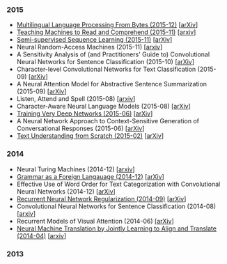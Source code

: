 
### 2015

- [Multilingual Language Processing From Bytes (2015-12)](multilingual-language-processing-from-bytes.md) [[arXiv](http://arxiv.org/abs/1512.00103)]
- [Teaching Machines to Read and Comprehend (2015-11)](teaching-machines-to-read-and-comprehend.md) [[arxiv](http://arxiv.org/abs/1506.03340)]
- [Semi-supervised Sequence Learning (2015-11)](semi-supervised-sequence-learning.md) [[arXiv](http://arxiv.org/abs/1511.01432)]
- Neural Random-Access Machines (2015-11) [[arxiv](http://arxiv.org/abs/1511.06392)]
- A Sensitivity Analysis of (and Practitioners' Guide to) Convolutional Neural Networks for Sentence Classification (2015-10) [[arXiv](http://arxiv.org/abs/1510.03820)]
- Character-level Convolutional Networks for Text Classification (2015-09) [[arXiv](http://arxiv.org/abs/1509.01626)]
- A Neural Attention Model for Abstractive Sentence Summarization (2015-09) [[arXiv]()]
- Listen, Attend and Spell (2015-08) [[arxiv](http://arxiv.org/abs/1508.01211)]
- Character-Aware Neural Language Models (2015-08) [[arXiv](http://arxiv.org/abs/1508.06615)]
- [Training Very Deep Networks (2015-06)](training-very-deep-networks.md) [[arXiv](http://arxiv.org/abs/1507.06228)]
- A Neural Network Approach to Context-Sensitive Generation of Conversational Responses (2015-06) [[arXiv](http://arxiv.org/abs/1506.06714)]
- [Text Understanding from Scratch (2015-02)](text-understanding-from-scratch.md) [[arXiv](http://arxiv.org/abs/1502.01710)]

### 2014

- Neural Turing Machines (2014-12) [[arxiv](http://arxiv.org/abs/1410.5401)]
- [Grammar as a Foreign Langauage (2014-12)](grammar-as-a-foreign-language.md) [[arXiv](http://arxiv.org/abs/1412.7449)]
- Effective Use of Word Order for Text Categorization with Convolutional Neural Networks (2014-12) [[arXiv](http://arxiv.org/abs/1412.1058v1)]
- [Recurrent Neural Network Regularization (2014-09)](rnn-regularization.md) [[arXiv](http://arxiv.org/abs/1409.2329)]
- Convolutional Neural Networks for Sentence Classification (2014-08) [[arxiv](http://arxiv.org/abs/1408.5882)]
- Recurrent Models of Visual Attention (2014-06) [[arXiv](http://arxiv.org/abs/1406.6247)]
- [Neural Machine Translation by Jointly Learning to Align and Translate (2014-04)](nmt-jointly-learning-to-align-and-translate.md) [[arxiv](http://arxiv.org/abs/1409.0473)]


### 2013

